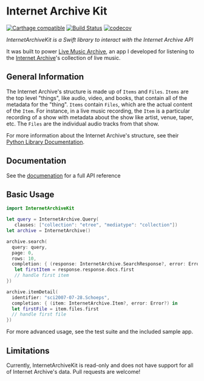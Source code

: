 # Internet Archive Kit

[![Carthage compatible](https://img.shields.io/badge/Carthage-compatible-4BC51D.svg?style=flat)](https://github.com/Carthage/Carthage)
[![Build Status](https://travis-ci.com/jbuckner/internetarchivekit.svg?branch=master)](https://travis-ci.com/jbuckner/internetarchivekit)
[![codecov](https://codecov.io/gh/jbuckner/internetarchivekit/branch/master/graph/badge.svg)](https://codecov.io/gh/jbuckner/internetarchivekit)

_InternetArchiveKit is a Swift library to interact with the Internet Archive API_

It was built to power [Live Music Archive](https://livemusicarchive.app), an app I developed for listening to the [Internet Archive](https://archive.org)'s collection of live music.

## General Information

The Internet Archive's structure is made up of `Items` and `Files`. `Items` are the top level "things", like audio, video, and books, that contain all of the metadata for the "thing". `Items` contain `Files`, which are the actual content of the `Item`. For instance, in a live music recording, the `Item` is a particular recording of a show with metadata about the show like artist, venue, taper, etc. The `Files` are the individual audio tracks from that show.

For more information about the Internet Archive's structure, see their [Python Library Documentation](https://archive.org/services/docs/api/index.html).

## Documentation

See the [documenation](https://jbuckner.github.io/InternetArchiveKit/) for a full API reference

## Basic Usage

```swift
import InternetArchiveKit

let query = InternetArchive.Query(
   clauses: ["collection": "etree", "mediatype": "collection"])
let archive = InternetArchive()

archive.search(
  query: query,
  page: 0,
  rows: 10,
  completion: { (response: InternetArchive.SearchResponse?, error: Error?) in
   let firstItem = response.response.docs.first
   // handle first item
})

archive.itemDetail(
  identifier: "sci2007-07-28.Schoeps",
  completion: { (item: InternetArchive.Item?, error: Error?) in
  let firstFile = item.files.first
  // handle first file
})
```

For more advanced usage, see the test suite and the included sample app.

## Limitations

Currently, InternetArchiveKit is read-only and does not have support for all of Internet Archive's data. Pull requests are welcome!
